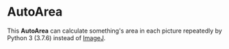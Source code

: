 # AutoArea
This **AutoArea** can calculate something's area in each picture repeatedly by Python 3 (3.7.6) instead of [ImageJ](https://imagej.nih.gov/ij/).
